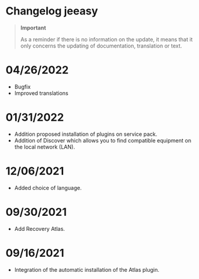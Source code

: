 # Changelog jeeasy

>**Important**
>
>As a reminder if there is no information on the update, it means that it only concerns the updating of documentation, translation or text.

# 04/26/2022

- Bugfix
- Improved translations

# 01/31/2022

- Addition proposed installation of plugins on service pack.
- Addition of Discover which allows you to find compatible equipment on the local network (LAN).

# 12/06/2021

- Added choice of language.

# 09/30/2021

- Add Recovery Atlas.

# 09/16/2021

- Integration of the automatic installation of the Atlas plugin.
